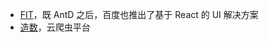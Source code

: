 ---
---

* [FIT](http://fit.baidu.com/)，既 AntD 之后，百度也推出了基于 React 的 UI 解决方案
* [造数](https://www.zaoshu.io/)，云爬虫平台
